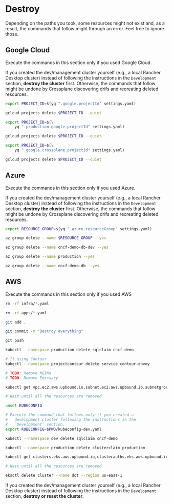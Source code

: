 # Destroy

Depending on the paths you took, some resources might not exist and, as a result, the commands that follow might through an error. Feel free to ignore those.

## Google Cloud

Execute the commands in this section only if you used Google Cloud.

If you created the dev/management cluster yourself (e.g., a local Rancher Desktop cluster) instead of following the instructions in the `Development` section, **destroy the cluster** first. Otherwise, the commands that follow might be undone by Crossplane discovering drifs and recreating deleted resources.

```bash
export PROJECT_ID=$(yq ".google.projectId" settings.yaml)

gcloud projects delete $PROJECT_ID --quiet

export PROJECT_ID=$(\
    yq ".production.google.projectId" settings.yaml)

gcloud projects delete $PROJECT_ID --quiet

export PROJECT_ID=$(\
    yq ".google.crossplane.projectId" settings.yaml)

gcloud projects delete $PROJECT_ID --quiet
```

## Azure

Execute the commands in this section only if you used Azure.

If you created the dev/management cluster yourself (e.g., a local Rancher Desktop cluster) instead of following the instructions in the `Development` section, **destroy the cluster** first. Otherwise, the commands that follow might be undone by Crossplane discovering drifs and recreating deleted resources.

```bash
export RESOURCE_GROUP=$(yq ".azure.resourceGroup" settings.yaml)

az group delete --name $RESOURCE_GROUP --yes

az group delete --name cncf-demo-db-dev --yes

az group delete --name production --yes

az group delete --name cncf-demo-db --yes
```

## AWS

Execute the commands in this section only if you used AWS

```bash
rm -rf infra/*.yaml

rm -rf apps/*.yaml

git add .

git commit -m "Destroy everything"

git push

kubectl --namespace production delete sqlclaim cncf-demo

# If using Contour
kubectl --namespace projectcontour delete service contour-envoy

# TODO: Remove NGINX
# TODO: Remove Emissary

kubectl get vpc.ec2.aws.upbound.io,subnet.ec2.aws.upbound.io,subnetgroup.rds.aws.upbound.io,internetgateway.ec2.aws.upbound.io,routetable.ec2.aws.upbound.io,route.ec2.aws.upbound.io,mainroutetableassociation.ec2.aws.upbound.io,routetableassociation.ec2.aws.upbound.io,securitygroup.ec2.aws.upbound.io,securitygrouprule.ec2.aws.upbound.io,instance.rds.aws.upbound.io

# Wait until all the resources are removed

unset KUBECONFIG

# Execute the command that follows only if you created a
#   development cluster following the instructions in the
#   `Development` section.
export KUBECONFIG=$PWD/kubeconfig-dev.yaml

kubectl --namespace dev delete sqlclaim cncf-demo

kubectl --namespace production delete clusterclaim production

kubectl get clusters.eks.aws.upbound.io,clusterauths.eks.aws.upbound.io,nodegroups.eks.aws.upbound.io,roles.iam.aws.upbound.io,rolepolicyattachments.iam.aws.upbound.io,vpcs.ec2.aws.upbound.io,securitygroups.ec2.aws.upbound.io,securitygrouprules.ec2.aws.upbound.io,subnets.ec2.aws.upbound.io,internetgateways.ec2.aws.upbound.io,routetables.ec2.aws.upbound.io,routes.ec2.aws.upbound.io,mainroutetableassociations.ec2.aws.upbound.io,routetableassociations.ec2.aws.upbound.io

# Wait until all the resources are removed

eksctl delete cluster --name dot --region us-east-1
```

If you created the dev/management cluster yourself (e.g., a local Rancher Desktop cluster) instead of following the instructions in the `Development` section, **destroy or reset the cluster**.

